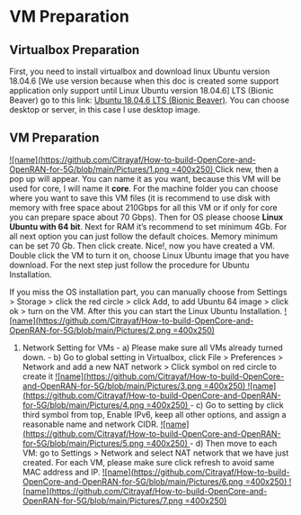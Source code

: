 # VM Preparation

## Virtualbox Preparation

First, you need to install virtualbox and download linux Ubuntu version 18.04.6 [We use version because when this doc is created some support application only support until Linux Ubuntu version 18.04.6] LTS (Bionic Beaver) go to this link: [Ubuntu 18.04.6 LTS (Bionic Beaver)](https://releases.ubuntu.com/18.04/). You can choose desktop or server, in this case I use desktop image.

## VM Preparation

[![name](https://github.com/Citrayaf/How-to-build-OpenCore-and-OpenRAN-for-5G/blob/main/Pictures/1.png =400x250)
](https://github.com/Citrayaf/How-to-build-OpenCore-and-OpenRAN-for-5G/blob/main/Pictures/1.png)
Click new, then a pop up will appear. You can name it as you want, because this VM will be used for core, I will name it  **core**. For the machine folder you can choose where you want to save this VM files (it is recommend to use disk with memory with free space about 210Gbps for all this VM or if only for core you can prepare space about 70 Gbps). Then for OS please choose  **Linux Ubuntu with 64 bit**. Next for RAM it’s recommend to set minimum 4Gb. For all next option you can just follow the default choices. Memory minimum can be set 70 Gb. Then click create. Nice!, now you have created a VM. Double click the VM to turn it on, choose Linux Ubuntu image that you have download. For the next step just follow the procedure for Ubuntu Installation.

If you miss the OS installation part, you can manually choose from Settings > Storage > click the red circle > click Add, to add Ubuntu 64 image > click ok > turn on the VM. After this you can start the Linux Ubuntu Installation.
[![name](https://github.com/Citrayaf/How-to-build-OpenCore-and-OpenRAN-for-5G/blob/main/Pictures/2.png =400x250)
](https://github.com/Citrayaf/How-to-build-OpenCore-and-OpenRAN-for-5G/blob/main/Pictures/2.png)
 1. Network Setting for VMs
        - a) Please make sure all VMs already turned down.
        - b) Go to global setting in Virtualbox, click File > Preferences > Network and add a new NAT network > Click symbol on red circle to create it
        [![name](https://github.com/Citrayaf/How-to-build-OpenCore-and-OpenRAN-for-5G/blob/main/Pictures/3.png =400x250)
](https://github.com/Citrayaf/How-to-build-OpenCore-and-OpenRAN-for-5G/blob/main/Pictures/3.png)
	 [![name](https://github.com/Citrayaf/How-to-build-OpenCore-and-OpenRAN-for-5G/blob/main/Pictures/4.png =400x250)
](https://github.com/Citrayaf/How-to-build-OpenCore-and-OpenRAN-for-5G/blob/main/Pictures/4.png)
        - c) Go to setting by click third symbol from top, Enable IPv6, keep all other options, and assign a reasonable name and network CIDR.
	 [![name](https://github.com/Citrayaf/How-to-build-OpenCore-and-OpenRAN-for-5G/blob/main/Pictures/5.png =400x250)
](https://github.com/Citrayaf/How-to-build-OpenCore-and-OpenRAN-for-5G/blob/main/Pictures/5.png)
          - d) Then move to each VM: go to Settings > Network and select NAT network that we have just created. For each VM, please make sure click refresh to avoid same MAC address and IP.
	 [![name](https://github.com/Citrayaf/How-to-build-OpenCore-and-OpenRAN-for-5G/blob/main/Pictures/6.png =400x250)
](https://github.com/Citrayaf/How-to-build-OpenCore-and-OpenRAN-for-5G/blob/main/Pictures/6.png)
	 [![name](https://github.com/Citrayaf/How-to-build-OpenCore-and-OpenRAN-for-5G/blob/main/Pictures/7.png =400x250)
](https://github.com/Citrayaf/How-to-build-OpenCore-and-OpenRAN-for-5G/blob/main/Pictures/7.png)
